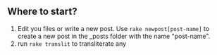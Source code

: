## Where to start?

1. Edit you files or write a new post.
   Use `rake newpost[post-name]` to create a new post in the _posts folder with the name "post-name".
2. run `rake translit` to transliterate any 
